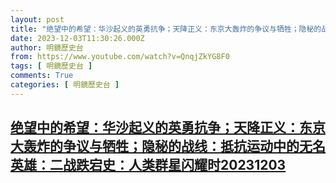 ```yaml
---
layout: post
title: "绝望中的希望：华沙起义的英勇抗争；天降正义：东京大轰炸的争议与牺牲；隐秘的战线：抵抗运动中的无名英雄：二战跌宕史：人类群星闪耀时20231203"
date: 2023-12-03T11:30:26.000Z
author: 明鏡歷史台
from: https://www.youtube.com/watch?v=QnqjZkYG8F0
tags: [ 明鏡歷史台 ]
comments: True
categories: [ 明鏡歷史台 ]
---
```

<!--1701603026000-->
[绝望中的希望：华沙起义的英勇抗争；天降正义：东京大轰炸的争议与牺牲；隐秘的战线：抵抗运动中的无名英雄：二战跌宕史：人类群星闪耀时20231203](https://www.youtube.com/watch?v=QnqjZkYG8F0)
------

<div>

</div>

